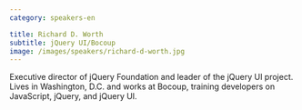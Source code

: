 ```yaml
---
category: speakers-en

title: Richard D. Worth
subtitle: jQuery UI/Bocoup
image: /images/speakers/richard-d-worth.jpg
---
```

Executive director of jQuery Foundation and leader of the jQuery UI project. Lives in Washington, D.C. and works at Bocoup, training developers on JavaScript, jQuery, and jQuery UI.
